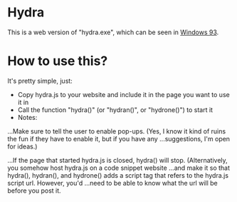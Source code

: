 # Hydra
This is a web version of "hydra.exe", which can be seen in [Windows 93](http://www.windows93.net "Windows 93").

# How to use this?
It's pretty simple, just:
* Copy hydra.js to your website and include it in the page you want to use it in
* Call the function "hydra()" (or "hydran()", or "hydrone()") to start it
* Notes:

...Make sure to tell the user to enable pop-ups. (Yes, I know it kind of ruins the fun if they have to enable it, but if you have any
...suggestions, I'm open for ideas.)

...If the page that started hydra.js is closed, hydra() will stop. (Alternatively, you somehow host hydra.js on a code snippet website
...and make it so that hydra(), hydran(), and hydrone() adds a script tag that refers to the hydra.js script url. However, you'd
...need to be able to know what the url will be before you post it.
